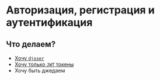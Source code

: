 # Авторизация, регистрация и аутентификация

## Что делаем?

+ [Хочу `djoser`](djoser.md)
+ [Хочу только `JWT` токены](jwt.md)
+ Хочу быть джедаем


